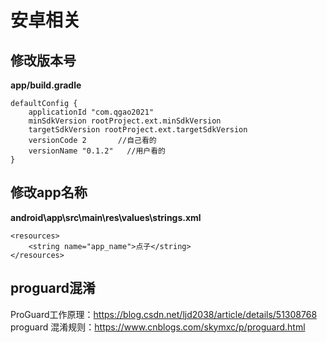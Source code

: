 # 安卓相关

## 修改版本号
**app/build.gradle**
```
defaultConfig {
    applicationId "com.qgao2021"
    minSdkVersion rootProject.ext.minSdkVersion
    targetSdkVersion rootProject.ext.targetSdkVersion
    versionCode 2       //自己看的
    versionName "0.1.2"   //用户看的
}
```

## 修改app名称
**android\app\src\main\res\values\strings.xml**
```
<resources>
    <string name="app_name">点子</string>
</resources>
```

## proguard混淆

ProGuard工作原理：https://blog.csdn.net/ljd2038/article/details/51308768
proguard 混淆规则：https://www.cnblogs.com/skymxc/p/proguard.html
